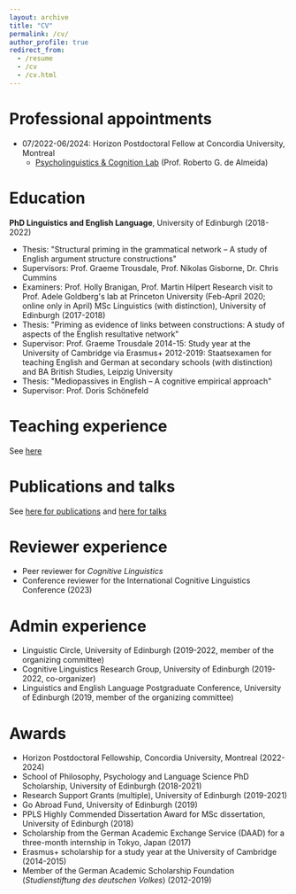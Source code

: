 ```yaml
---
layout: archive
title: "CV"
permalink: /cv/
author_profile: true
redirect_from:
  - /resume
  - /cv
  - /cv.html
---
```


Professional appointments
======
* 07/2022-06/2024: Horizon Postdoctoral Fellow at Concordia University, Montreal
	* <a href="https://psycholinguistics.weebly.com/">Psycholinguistics & Cognition Lab</a> (Prof. Roberto G. de Almeida)

Education
======
<b>PhD Linguistics and English Language</b>, University of Edinburgh (2018-2022)
* Thesis: "Structural priming in the grammatical network – A study of English argument structure constructions"
* Supervisors: Prof. Graeme Trousdale, Prof. Nikolas Gisborne, Dr. Chris Cummins
* Examiners: Prof. Holly Branigan, Prof. Martin Hilpert
Research visit to Prof. Adele Goldberg's lab at Princeton University (Feb-April 2020; online only in April)
MSc Linguistics (with distinction), University of Edinburgh (2017-2018)
* Thesis: "Priming as evidence of links between constructions: A study of aspects of the English resultative network"
* Supervisor: Prof. Graeme Trousdale
2014-15: Study year at the University of Cambridge via Erasmus+
2012-2019: Staatsexamen for teaching English and German at secondary schools (with distinction) and BA British Studies, Leipzig University
* Thesis: "Mediopassives in English – A cognitive empirical approach"
* Supervisor: Prof. Doris Schönefeld

Teaching experience
======
See <a href="https://tungerer.github.io/teaching/">here</a>

Publications and talks
======
See <a href="https://tungerer.github.io/publications/">here for publications</a> and <a href="https://tungerer.github.io/talks/">here for talks</a>
  
Reviewer experience
======
* Peer reviewer for <i>Cognitive Linguistics</i>
* Conference reviewer for the International Cognitive Linguistics Conference (2023)

Admin experience
======
* Linguistic Circle, University of Edinburgh (2019-2022, member of the organizing committee) 
* Cognitive Linguistics Research Group, University of Edinburgh (2019-2022, co-organizer)
* Linguistics and English Language Postgraduate Conference,  University of Edinburgh (2019, member of the organizing committee)

Awards
======
* Horizon Postdoctoral Fellowship, Concordia University, Montreal (2022-2024)
* School of Philosophy, Psychology and Language Science PhD Scholarship, University of Edinburgh (2018-2021)
* Research Support Grants (multiple), University of Edinburgh (2019-2021)
* Go Abroad Fund, University of Edinburgh (2019)
* PPLS Highly Commended Dissertation Award for MSc dissertation, University of Edinburgh (2018)
* Scholarship from the German Academic Exchange Service (DAAD) for a three-month internship in Tokyo, Japan (2017)
* Erasmus+ scholarship for a study year at the University of Cambridge (2014-2015)
* Member of the German Academic Scholarship Foundation (<i>Studienstiftung des deutschen Volkes</i>) (2012-2019)
  